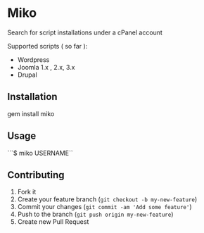 # Miko

Search for script installations under a cPanel account

Supported scripts ( so far ):
- Wordpress
- Joomla  1.x , 2.x, 3.x
- Drupal

## Installation

gem install miko

## Usage
```$ miko USERNAME``

## Contributing

1. Fork it
2. Create your feature branch (`git checkout -b my-new-feature`)
3. Commit your changes (`git commit -am 'Add some feature'`)
4. Push to the branch (`git push origin my-new-feature`)
5. Create new Pull Request
